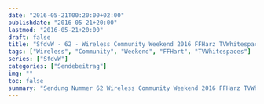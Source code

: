```yaml
---
date: "2016-05-21T00:20:00+02:00"
publishdate: "2016-05-21+20:00"
lastmod: "2016-05-21+20:00"
draft: false
title: "SfdvW - 62 - Wireless Community Weekend 2016 FFHarz TVWhitespace"
tags: ["Wireless", "Community", "Weekend", "FFHart", "TVWhitespaces"]
series: ["SfdvW"]
categories: ["Sendebeitrag"]
img: ""
toc: false
summary: "Sendung Nummer 62 Wireless Community Weekend 2016 FFHarz TVWhitespace"
---
```


<div id="example"></div>
<script src="https://cdn.podlove.org/web-player/embed.js"></script>

<script>
  podlovePlayer('#example', '/blog/sfdvw62.json');
</script>
